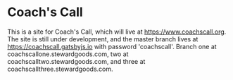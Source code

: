 # Coach's Call
This is a site for Coach's Call, which will live at https://www.coachscall.org. The site is still under development, and the master branch lives at https://coachscall.gatsbyjs.io with password 'coachscall'. Branch one at coachscallone.stewardgoods.com, two at coachscalltwo.stewardgoods.com, and three at coachscallthree.stewardgoods.com.
